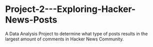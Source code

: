 # Project-2---Exploring-Hacker-News-Posts
A Data Analysis Project to determine what type of posts results in the largest amount of comments in Hacker News Community.
